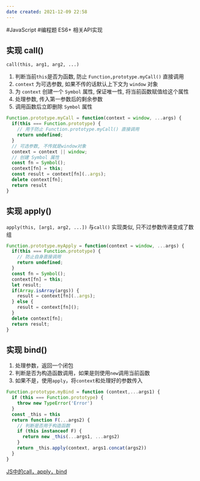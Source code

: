 ```yaml
---
date created: 2021-12-09 22:58
---
```


#JavaScript #编程题
ES6+ 相关API实现

## 实现 call()

`call(this, arg1, arg2, ...)`

1. 判断当前`this`是否为函数, 防止 `Function,prototype.myCall()` 直接调用
2. `context` 为可选参数, 如果不传的话默认上下文为 `window` 对象
3. 为 `context` 创建一个 `Symbol` 属性, 保证唯一性, 将当前函数赋值给这个属性
4. 处理参数, 传入第一参数后的剩余参数
5. 调用函数后立即删除 `Symbol` 属性

```js
Function.prototype.myCall = function(context = window, ...args) {
  if(this === Function.prototype) {
    // 用于防止 Function.prototype.myCall() 直接调用
	return undefined;
  }
  // 可选参数, 不传就是window对象
  context = context || window;
  // 创建 Symbol 属性
  const fn = Symbol();
  context[fn] = this;
  const result = context[fn](..args);
  delete context[fn];
  return result 
}
```

## 实现 apply()

`apply(this, [arg1, arg2, ...])`
与`call()` 实现类似, 只不过参数传递变成了数组

```javascript
Function.prototype.myApply = function(context = window, ...args) {
  if(this === Function.prototype) {
    // 防止自身直接调用
	return undefined;
  }
  const fn = Symbol();
  context[fn] = this;
  let result;
  if(Array.isArray(args)) {
    result = context[fn](..args);
  } else {
    result = context[fn]();
  }
  delete context[fn];
  return result;
}
```

## 实现 bind()

1. 处理参数，返回一个闭包
2. 判断是否为构造函数调用，如果是则使用`new`调用当前函数
3. 如果不是，使用`apply`，将`context`和处理好的参数传入

```javascript
Function.prototype.myBind = function (context,...args1) {
  if (this === Function.prototype) {
    throw new TypeError('Error')
  }
  const _this = this
  return function F(...args2) {
    // 判断是否用于构造函数
    if (this instanceof F) {
	  return new _this(...args1, ...args2)
    }
    return _this.apply(context, args1.concat(args2))
  }
}
```

[JS中的call，apply，bind](https://segmentfault.com/a/1190000023445911)
